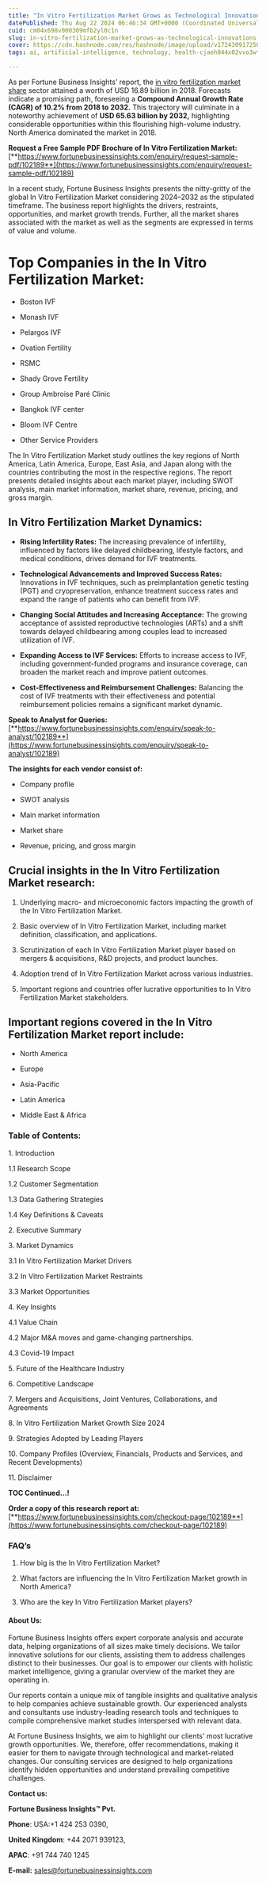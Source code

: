 ```yaml
---
title: "In Vitro Fertilization Market Grows as Technological Innovations Enhance Success Rates"
datePublished: Thu Aug 22 2024 06:46:34 GMT+0000 (Coordinated Universal Time)
cuid: cm04x698v000309mfb2yl0c1n
slug: in-vitro-fertilization-market-grows-as-technological-innovations-enhance-success-rates
cover: https://cdn.hashnode.com/res/hashnode/image/upload/v1724309172506/b3e9573e-e94a-479f-8d46-2ecc2c14f3a5.png
tags: ai, artificial-intelligence, technology, health-cjaeh844x02vvo3wtj5r2s75q, healthcare

---
```


As per Fortune Business Insights’ report, the [in vitro fertilization market share](https://www.fortunebusinessinsights.com/in-vitro-fertilization-ivf-market-102189) sector attained a worth of USD 16.89 billion in 2018. Forecasts indicate a promising path, foreseeing a **Compound Annual Growth Rate (CAGR) of 10.2% from 2018 to 2032.** This trajectory will culminate in a noteworthy achievement of **USD 65.63 billion by 2032,** highlighting considerable opportunities within this flourishing high-volume industry. North America dominated the market in 2018.

**Request a Free Sample PDF Brochure of In Vitro Fertilization Market:** [**https://www.fortunebusinessinsights.com/enquiry/request-sample-pdf/102189**](https://www.fortunebusinessinsights.com/enquiry/request-sample-pdf/102189)

In a recent study, Fortune Business Insights presents the nitty-gritty of the global In Vitro Fertilization Market considering 2024–2032 as the stipulated timeframe. The business report highlights the drivers, restraints, opportunities, and market growth trends. Further, all the market shares associated with the market as well as the segments are expressed in terms of value and volume.

# **Top Companies in the In Vitro Fertilization Market:**

* Boston IVF
    
* Monash IVF
    
* Pelargos IVF
    
* Ovation Fertility
    
* RSMC
    
* Shady Grove Fertility
    
* Group Ambroise Paré Clinic
    
* Bangkok IVF center
    
* Bloom IVF Centre
    
* Other Service Providers
    

The In Vitro Fertilization Market study outlines the key regions of North America, Latin America, Europe, East Asia, and Japan along with the countries contributing the most in the respective regions. The report presents detailed insights about each market player, including SWOT analysis, main market information, market share, revenue, pricing, and gross margin.

## In Vitro Fertilization Market **Dynamics**:

* **Rising Infertility Rates:** The increasing prevalence of infertility, influenced by factors like delayed childbearing, lifestyle factors, and medical conditions, drives demand for IVF treatments.
    
* **Technological Advancements and Improved Success Rates:** Innovations in IVF techniques, such as preimplantation genetic testing (PGT) and cryopreservation, enhance treatment success rates and expand the range of patients who can benefit from IVF.
    
* **Changing Social Attitudes and Increasing Acceptance:** The growing acceptance of assisted reproductive technologies (ARTs) and a shift towards delayed childbearing among couples lead to increased utilization of IVF.
    
* **Expanding Access to IVF Services:** Efforts to increase access to IVF, including government-funded programs and insurance coverage, can broaden the market reach and improve patient outcomes.
    
* **Cost-Effectiveness and Reimbursement Challenges:** Balancing the cost of IVF treatments with their effectiveness and potential reimbursement policies remains a significant market dynamic.
    

**Speak to Analyst for Queries:** [**https://www.fortunebusinessinsights.com/enquiry/speak-to-analyst/102189**](https://www.fortunebusinessinsights.com/enquiry/speak-to-analyst/102189)

**The insights for each vendor consist of:**

* Company profile
    
* SWOT analysis
    
* Main market information
    
* Market share
    
* Revenue, pricing, and gross margin
    

## **Crucial insights in the In Vitro Fertilization Market research:**

1. Underlying macro- and microeconomic factors impacting the growth of the In Vitro Fertilization Market.
    
2. Basic overview of In Vitro Fertilization Market, including market definition, classification, and applications.
    
3. Scrutinization of each In Vitro Fertilization Market player based on mergers & acquisitions, R&D projects, and product launches.
    
4. Adoption trend of In Vitro Fertilization Market across various industries.
    
5. Important regions and countries offer lucrative opportunities to In Vitro Fertilization Market stakeholders.
    

## **Important regions covered in the In Vitro Fertilization Market report include:**

* North America
    
* Europe
    
* Asia-Pacific
    
* Latin America
    
* Middle East & Africa
    

### **Table of Contents:**

1\. Introduction

1.1 Research Scope

1.2 Customer Segmentation

1.3 Data Gathering Strategies

1.4 Key Definitions & Caveats

2\. Executive Summary

3\. Market Dynamics

3.1 In Vitro Fertilization Market Drivers

3.2 In Vitro Fertilization Market Restraints

3.3 Market Opportunities

4\. Key Insights

4.1 Value Chain

4.2 Major M&A moves and game-changing partnerships.

4.3 Covid-19 Impact

5\. Future of the Healthcare Industry

6\. Competitive Landscape

7\. Mergers and Acquisitions, Joint Ventures, Collaborations, and Agreements

8\. In Vitro Fertilization Market Growth Size 2024

9\. Strategies Adopted by Leading Players

10\. Company Profiles (Overview, Financials, Products and Services, and Recent Developments)

11\. Disclaimer

**TOC Continued…!**

**Order a copy of this research report at:** [**https://www.fortunebusinessinsights.com/checkout-page/102189**](https://www.fortunebusinessinsights.com/checkout-page/102189)

### **FAQ’s**

1. How big is the In Vitro Fertilization Market?
    
2. What factors are influencing the In Vitro Fertilization Market growth in North America?
    
3. Who are the key In Vitro Fertilization Market players?
    

#### **About Us:**

Fortune Business Insights offers expert corporate analysis and accurate data, helping organizations of all sizes make timely decisions. We tailor innovative solutions for our clients, assisting them to address challenges distinct to their businesses. Our goal is to empower our clients with holistic market intelligence, giving a granular overview of the market they are operating in.

Our reports contain a unique mix of tangible insights and qualitative analysis to help companies achieve sustainable growth. Our experienced analysts and consultants use industry-leading research tools and techniques to compile comprehensive market studies interspersed with relevant data.

At Fortune Business Insights, we aim to highlight our clients' most lucrative growth opportunities. We, therefore, offer recommendations, making it easier for them to navigate through technological and market-related changes. Our consulting services are designed to help organizations identify hidden opportunities and understand prevailing competitive challenges.

**Contact us:**

**Fortune Business Insights™ Pvt.**

**Phone**: USA:+1 424 253 0390,

**United Kingdom**: +44 2071 939123,

**APAC**: +91 744 740 1245

**E-mail:** [sales@fortunebusinessinsights.com](mailto:sales@fortunebusinessinsights.com)